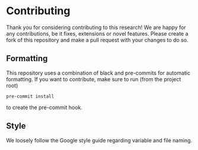 # Contributing

Thank you for considering contributing to this research! We are happy for any contributions, be it fixes, extensions or novel features. Please create a fork of this repository and make a pull request with your changes to do so. 

## Formatting

This repository uses a combination of black and pre-commits for automatic formatting. 
If you want to contribute, make sure to run (from the project root)
```
pre-commit install
```
to create the pre-commit hook. 

## Style

We loosely follow the Google style guide regarding variable and file naming. 
